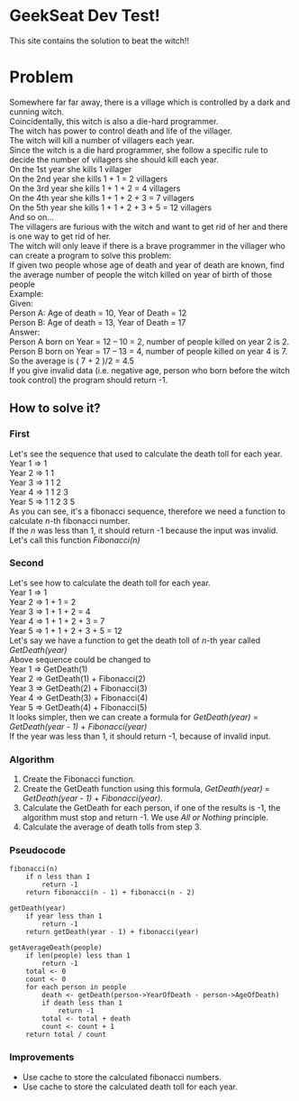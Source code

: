 # GeekSeat Dev Test!

This site contains the solution to beat the witch!!

# Problem

Somewhere far far away, there is a village which is controlled by a dark and cunning witch.<br/>
Coincidentally, this witch is also a die-hard programmer.<br/>
The witch has power to control death and life of the villager.<br/>
The witch will kill a number of villagers each year.<br/>
Since the witch is a die hard programmer, she follow a specific rule to decide the number of villagers she should kill each year.<br/>
On the 1st year she kills 1 villager<br/>
On the 2nd year she kills 1 + 1 = 2 villagers<br/>
On the 3rd year she kills 1 + 1 + 2 = 4 villagers<br/>
On the 4th year she kills 1 + 1 + 2 + 3 = 7 villagers<br/>
On the 5th year she kills 1 + 1 + 2 + 3 + 5 = 12 villagers<br/>
And so on...<br/>
The villagers are furious with the witch and want to get rid of her and there is one way to get rid of her.<br/>
The witch will only leave if there is a brave programmer in the villager who can create a program to solve this problem:<br/>
If given two people whose age of death and year of death are known, find the average number of people the witch killed on year of birth of those people<br/>
Example:<br/>
Given:<br/>
Person A: Age of death = 10, Year of Death = 12<br/>
Person B: Age of death = 13, Year of Death = 17<br/>
Answer:<br/>
Person A born on Year = 12 – 10 = 2, number of people killed on year 2 is 2.<br/>
Person B born on Year = 17 – 13 = 4, number of people killed on year 4 is 7.<br/>
So the average is ( 7 + 2 )/2 = 4.5<br/>
If you give invalid data (i.e. negative age, person who born before the witch took control) the program should return -1.


## How to solve it?
### First
Let's see the sequence that used to calculate the death toll for each year.<br/>
Year 1 => 1<br/>
Year 2 => 1 1<br/>
Year 3 => 1 1 2<br/>
Year 4 => 1 1 2 3<br/>
Year 5 => 1 1 2 3 5<br/>
As you can see, it's a fibonacci sequence, therefore we need a function to calculate <em>n</em>-th fibonacci number.<br/>
If the <em>n</em> was less than 1, it should return -1 because the input was invalid.<br/>
Let's call this function <em>Fibonacci(n)</em>

### Second
Let's see how to calculate the death toll for each year.<br/>
Year 1 => 1<br/>
Year 2 => 1 + 1 = 2<br/>
Year 3 => 1 + 1 + 2 = 4<br/>
Year 4 => 1 + 1 + 2 + 3 = 7<br/>
Year 5 => 1 + 1 + 2 + 3 + 5 = 12<br/>
Let's say we have a function to get the death toll of <em>n</em>-th year called <em>GetDeath(year)</em><br/>
Above sequence could be changed to<br/>
Year 1 => GetDeath(1)<br/>
Year 2 => GetDeath(1) + Fibonacci(2)<br/>
Year 3 => GetDeath(2) + Fibonacci(3)<br/>
Year 4 => GetDeath(3) + Fibonacci(4)<br/>
Year 5 => GetDeath(4) + Fibonacci(5)<br/>
It looks simpler, then we can create a formula for <em>GetDeath(year)</em> = <em>GetDeath(year - 1)</em> + <em>Fibonacci(year)</em><br/>
If the year was less than 1, it should return -1, because of invalid input.

### Algorithm
<ol>
<li> Create the Fibonacci function.</li>
<li> Create the GetDeath function using this formula, <em>GetDeath(year)</em> = <em>GetDeath(year - 1)</em> + <em>Fibonacci(year)</em>.</li>
<li> Calculate the GetDeath for each person, if one of the results is -1, the algorithm must stop and return -1. We use <em>All or Nothing</em> principle.</li>
<li> Calculate the average of death tolls from step 3.</li>
</ol>

### Pseudocode
```
fibonacci(n)
	if n less than 1
		return -1
	return fibonacci(n - 1) + fibonacci(n - 2)

getDeath(year)
	if year less than 1
		return -1
	return getDeath(year - 1) + fibonacci(year)

getAverageDeath(people)
	if len(people) less than 1
		return -1
	total <- 0
	count <- 0
	for each person in people
		death <- getDeath(person->YearOfDeath - person->AgeOfDeath)
		if death less than 1
			return -1
		total <- total + death
		count <- count + 1
	return total / count
```
### Improvements
- Use cache to store the calculated fibonacci numbers.
- Use cache to store the calculated death toll for each year.
